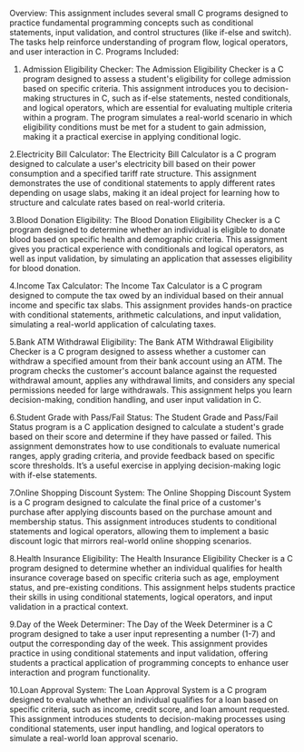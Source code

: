 Overview: This assignment includes several small C programs designed to practice fundamental programming concepts such as conditional statements, input validation, and control structures (like if-else and switch). The tasks help reinforce understanding of program flow, logical operators, and user interaction in C.
Programs Included:

1. Admission Eligibility Checker:
                                 The Admission Eligibility Checker is a C program designed to assess a student's eligibility for college admission based on specific criteria. This assignment introduces you to decision-making structures in C, such as if-else statements, nested conditionals, and logical operators, which are essential for evaluating multiple criteria within a program.
The program simulates a real-world scenario in which eligibility conditions must be met for a student to gain admission, making it a practical exercise in applying conditional logic.

2.Electricity Bill Calculator:
                        The Electricity Bill Calculator is a C program designed to calculate a user's electricity bill based on their power consumption and a specified tariff rate structure. This assignment demonstrates the use of conditional statements to apply different rates depending on usage slabs, making it an ideal project for learning how to structure and calculate rates based on real-world criteria.

3.Blood Donation Eligibility:
                             The Blood Donation Eligibility Checker is a C program designed to determine whether an individual is eligible to donate blood based on specific health and demographic criteria. This assignment gives you practical experience with conditionals and logical operators, as well as input validation, by simulating an application that assesses eligibility for blood donation.

4.Income Tax Calculator:
                       The Income Tax Calculator is a C program designed to compute the tax owed by an individual based on their annual income and specific tax slabs. This assignment provides hands-on practice with conditional statements, arithmetic calculations, and input validation, simulating a real-world application of calculating taxes.

5.Bank ATM Withdrawal Eligibility:
                                  The Bank ATM Withdrawal Eligibility Checker is a C program designed to assess whether a customer can withdraw a specified amount from their bank account using an ATM. The program checks the customer's account balance against the requested withdrawal amount, applies any withdrawal limits, and considers any special permissions needed for large withdrawals. This assignment helps you learn decision-making, condition handling, and user input validation in C.

6.Student Grade with Pass/Fail Status:
                                      The Student Grade and Pass/Fail Status program is a C application designed to calculate a student's grade based on their score and determine if they have passed or failed. This assignment demonstrates how to use conditionals to evaluate numerical ranges, apply grading criteria, and provide feedback based on specific score thresholds. It’s a useful exercise in applying decision-making logic with if-else statements.

7.Online Shopping Discount System:
                                   The Online Shopping Discount System is a C program designed to calculate the final price of a customer's purchase after applying discounts based on the purchase amount and membership status. This assignment introduces students to conditional statements and logical operators, allowing them to implement a basic discount logic that mirrors real-world online shopping scenarios.

8.Health Insurance Eligibility:
                               The Health Insurance Eligibility Checker is a C program designed to determine whether an individual qualifies for health insurance coverage based on specific criteria such as age, employment status, and pre-existing conditions. This assignment helps students practice their skills in using conditional statements, logical operators, and input validation in a practical context.

9.Day of the Week Determiner:
                              The Day of the Week Determiner is a C program designed to take a user input representing a number (1-7) and output the corresponding day of the week. This assignment provides practice in using conditional statements and input validation, offering students a practical application of programming concepts to enhance user interaction and program functionality.

10.Loan Approval System:
                         The Loan Approval System is a C program designed to evaluate whether an individual qualifies for a loan based on specific criteria, such as income, credit score, and loan amount requested. This assignment introduces students to decision-making processes using conditional statements, user input handling, and logical operators to simulate a real-world loan approval scenario.
